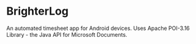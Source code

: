 # BrighterLog
An automated timesheet app for Android devices. Uses Apache POI-3.16 Library - the Java API for Microsoft Documents.

